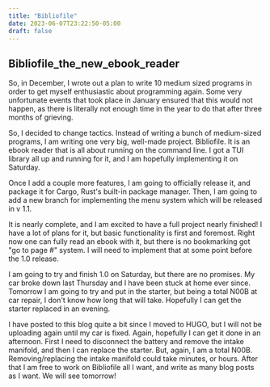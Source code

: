 ```yaml
---
title: "Bibliofile"
date: 2023-06-07T23:22:50-05:00
draft: false
---
```




## Bibliofile_the_new_ebook_reader
So, in December, I wrote out a plan to write 10 medium sized programs in order to get myself enthusiastic about programming again.
Some very unfortunate events that took place in January ensured that this would not happen, as there is literally not enough time in the year to do that after three months of grieving.

So, I decided to change tactics. Instead of writing a bunch of medium-sized programs, I am writing one very big, well-made project. Bibliofile.
It is an ebook reader that is all about running on the command line. I got a TUI library all up and running for it, and I am hopefully implementing it on Saturday.

Once I add a couple more features, I am going to officially release it, and package it for Cargo, Rust's built-in package manager. Then, I am going to add a new branch for implementing the menu system which will be released in v 1.1.

It is nearly complete, and I am excited to have a full project nearly finished! I have a lot of plans for it, but basic functionality is first and foremost. Right now one can fully read an ebook with it, but there is no bookmarking got "go to page #" system. I will need to implement that at some point before the 1.0 release.

I am going to try and finish 1.0 on Saturday, but there are no promises. My car broke down last Thursday and I have been stuck at home ever since. Tomorrow I am going to try and put in the starter, but being a total N00B at car repair, I don't know how long that will take. Hopefully I can get the starter replaced in an evening.

I have posted to this blog quite a bit since I moved to HUGO, but I will not be uploading again until my car is fixed. Again, hopefully I can get it done in an afternoon. First I need to disconnect the battery and remove the intake manifold, and then I can replace the starter. But, again, I am a total N00B. Removing/replacing the intake manifold could take minutes, or hours. After that I am free to work on Bibliofile all I want, and write as many blog posts as I want. We will see tomorrow!